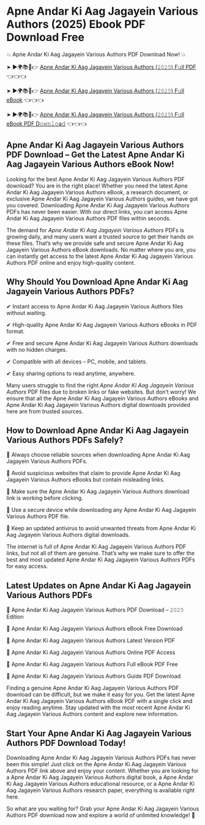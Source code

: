 # Apne Andar Ki Aag Jagayein Various Authors (2025) Ebook PDF Download Free

💥 Apne Andar Ki Aag Jagayein Various Authors PDF Download Now! 💥

➤ ►🌍📚📱👉 [Apne Andar Ki Aag Jagayein Various Authors (𝟸𝟶𝟸𝟻) F𝚞ll PDF](https://getpdf.xyz/apne-andar-ki-aag-jagayein-various-authors) 👈👈👈


➤ ►🌍📚📱👉 [Apne Andar Ki Aag Jagayein Various Authors (𝟸𝟶𝟸𝟻) F𝚞ll eBook](https://getpdf.xyz/apne-andar-ki-aag-jagayein-various-authors) 👈👈👈


➤ ►🌍📚📱👉 [Apne Andar Ki Aag Jagayein Various Authors (𝟸𝟶𝟸𝟻) F𝚞ll eBook PDF D𝚘𝚠𝚗𝚕𝚘a𝚍](https://getpdf.xyz/apne-andar-ki-aag-jagayein-various-authors) 👈👈👈


## Apne Andar Ki Aag Jagayein Various Authors PDF Download – Get the Latest Apne Andar Ki Aag Jagayein Various Authors eBook Now!

Looking for the best Apne Andar Ki Aag Jagayein Various Authors PDF download? You are in the right place! Whether you need the latest Apne Andar Ki Aag Jagayein Various Authors eBook, a research document, or exclusive Apne Andar Ki Aag Jagayein Various Authors guides, we have got you covered. Downloading Apne Andar Ki Aag Jagayein Various Authors PDFs has never been easier. With our direct links, you can access Apne Andar Ki Aag Jagayein Various Authors PDF files within seconds.

The demand for *Apne Andar Ki Aag Jagayein Various Authors* PDFs is growing daily, and many users want a trusted source to get their hands on these files. That’s why we provide safe and secure Apne Andar Ki Aag Jagayein Various Authors eBook downloads. No matter where you are, you can instantly get access to the latest Apne Andar Ki Aag Jagayein Various Authors PDF online and enjoy high-quality content.

## Why Should You Download Apne Andar Ki Aag Jagayein Various Authors PDFs?

✔ Instant access to Apne Andar Ki Aag Jagayein Various Authors files without waiting.

✔ High-quality Apne Andar Ki Aag Jagayein Various Authors eBooks in PDF format.

✔ Free and secure Apne Andar Ki Aag Jagayein Various Authors downloads with no hidden charges.

✔ Compatible with all devices – PC, mobile, and tablets.

✔ Easy sharing options to read anytime, anywhere.

Many users struggle to find the right *Apne Andar Ki Aag Jagayein Various Authors* PDF files due to broken links or fake websites. But don’t worry! We ensure that all the Apne Andar Ki Aag Jagayein Various Authors eBooks and Apne Andar Ki Aag Jagayein Various Authors digital downloads provided here are from trusted sources.

## How to Download Apne Andar Ki Aag Jagayein Various Authors PDFs Safely?

📌 Always choose reliable sources when downloading Apne Andar Ki Aag Jagayein Various Authors PDFs.

📌 Avoid suspicious websites that claim to provide Apne Andar Ki Aag Jagayein Various Authors eBooks but contain misleading links.

📌 Make sure the Apne Andar Ki Aag Jagayein Various Authors download link is working before clicking.

📌 Use a secure device while downloading any Apne Andar Ki Aag Jagayein Various Authors PDF file.

📌 Keep an updated antivirus to avoid unwanted threats from Apne Andar Ki Aag Jagayein Various Authors digital downloads.

The internet is full of Apne Andar Ki Aag Jagayein Various Authors PDF links, but not all of them are genuine. That’s why we make sure to offer the best and most updated Apne Andar Ki Aag Jagayein Various Authors PDFs for easy access.

## Latest Updates on Apne Andar Ki Aag Jagayein Various Authors PDFs

🔹 Apne Andar Ki Aag Jagayein Various Authors PDF Download – 𝟸𝟶𝟸𝟻 Edition

🔹 Apne Andar Ki Aag Jagayein Various Authors eBook Free Download

🔹 Apne Andar Ki Aag Jagayein Various Authors Latest Version PDF

🔹 Apne Andar Ki Aag Jagayein Various Authors Online PDF Access

🔹 Apne Andar Ki Aag Jagayein Various Authors Full eBook PDF Free

🔹 Apne Andar Ki Aag Jagayein Various Authors Guide PDF Download

Finding a genuine Apne Andar Ki Aag Jagayein Various Authors PDF download can be difficult, but we make it easy for you. Get the latest Apne Andar Ki Aag Jagayein Various Authors eBook PDF with a single click and enjoy reading anytime. Stay updated with the most recent Apne Andar Ki Aag Jagayein Various Authors content and explore new information.

## Start Your Apne Andar Ki Aag Jagayein Various Authors PDF Download Today!

Downloading Apne Andar Ki Aag Jagayein Various Authors PDFs has never been this simple! Just click on the Apne Andar Ki Aag Jagayein Various Authors PDF link above and enjoy your content. Whether you are looking for a Apne Andar Ki Aag Jagayein Various Authors digital book, a Apne Andar Ki Aag Jagayein Various Authors educational resource, or a Apne Andar Ki Aag Jagayein Various Authors research paper, everything is available right here.

So what are you waiting for? Grab your Apne Andar Ki Aag Jagayein Various Authors PDF download now and explore a world of unlimited knowledge! 🚀